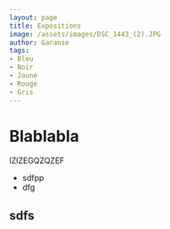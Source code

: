 ```yaml
---
layout: page
title: Expositions
image: /assets/images/DSC_1443_(2).JPG
author: Garanse
tags:
- Bleu
- Noir
- Jaune
- Rouge
- Gris
---
```


# Blablabla

lZIZEGQZQZEF

- sdfpp
- dfg

## sdfs

